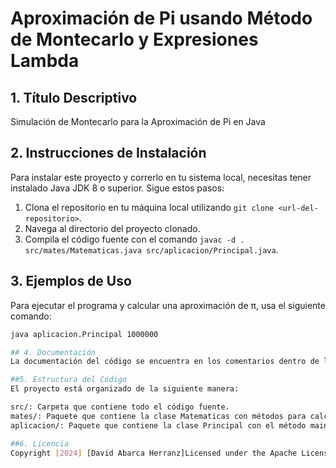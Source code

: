 # Aproximación de Pi usando Método de Montecarlo y Expresiones Lambda

## 1. Título Descriptivo
Simulación de Montecarlo para la Aproximación de Pi en Java

## 2. Instrucciones de Instalación
Para instalar este proyecto y correrlo en tu sistema local, necesitas tener instalado Java JDK 8 o superior. Sigue estos pasos:
1. Clona el repositorio en tu máquina local utilizando `git clone <url-del-repositorio>`.
2. Navega al directorio del proyecto clonado.
3. Compila el código fuente con el comando `javac -d . src/mates/Matematicas.java src/aplicacion/Principal.java`.

## 3. Ejemplos de Uso
Para ejecutar el programa y calcular una aproximación de π, usa el siguiente comando:
```bash
java aplicacion.Principal 1000000

## 4. Documentación
La documentación del código se encuentra en los comentarios dentro de los archivos fuente. Se explica cada método y su propósito en la simulación de Montecarlo.

##5. Estructura del Código
El proyecto está organizado de la siguiente manera:

src/: Carpeta que contiene todo el código fuente.
mates/: Paquete que contiene la clase Matematicas con métodos para calcular pi.
aplicacion/: Paquete que contiene la clase Principal con el método main para ejecutar el programa.

##6. Licencia
Copyright [2024] [David Abarca Herranz]Licensed under the Apache License, Version 2.0 (the "License");you may not use this file except in compliance with the License.You may obtain a copy of the License at http://www.apache.org/licenses/LICENSE-2.0Unless required by applicable law or agreed to in writing, softwaredistributed under the License is distributed on an "AS IS" BASIS,WITHOUT WARRANTIES OR CONDITIONS OF ANY KIND, either express or implied.See the License for the specific language governing permissions andlimitations under the License.
